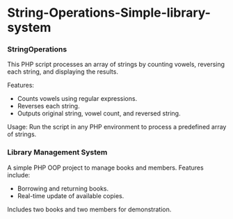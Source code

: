 # String-Operations-Simple-library-system

### StringOperations

This PHP script processes an array of strings by counting vowels, reversing each string, and displaying the results.

Features:

- Counts vowels using regular expressions.
- Reverses each string.
- Outputs original string, vowel count, and reversed string.

Usage:
Run the script in any PHP environment to process a predefined array of strings.

### Library Management System

A simple PHP OOP project to manage books and members. Features include:

- Borrowing and returning books.
- Real-time update of available copies.

Includes two books and two members for demonstration.
